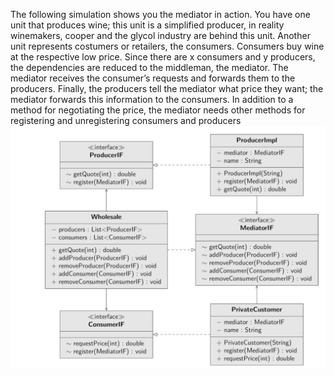 The following simulation shows you the mediator in action. You have one unit that produces wine; this unit is a simplified producer, in reality winemakers, cooper and the glycol
industry are behind this unit. Another unit represents costumers or retailers, the consumers. Consumers buy wine at the respective low price. Since there are x consumers and y
producers, the dependencies are reduced to the middleman, the mediator. The mediator
receives the consumer’s requests and forwards them to the producers. Finally, the producers tell the mediator what price they want; the mediator forwards this information to the
consumers. In addition to a method for negotiating the price, the mediator needs other
methods for registering and unregistering consumers and producers
![alt text](image.png)